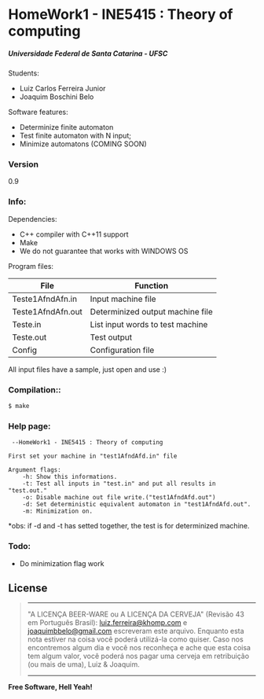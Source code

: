 # HomeWork1 - INE5415 : Theory of computing
##### Universidade Federal de Santa Catarina - UFSC

Students:
 - Luiz Carlos Ferreira Junior
 - Joaquim Boschini Belo

Software features:
  - Determinize finite automaton
  - Test finite automaton with N input;
  - Minimize automatons (COMING SOON)

### Version
0.9

### Info:

Dependencies:
  - C++ compiler with C++11 support
  - Make
  - We do not guarantee that works with WINDOWS OS
  
Program files:

| File              | Function                          |
| ----------------- | --------------------------------- |
| Teste1AfndAfn.in  | Input machine file                |
| Teste1AfndAfn.out | Determinized output machine file  |
| Teste.in          | List input words to test machine  |
| Teste.out         | Test output                       |
| Config            | Configuration file                |

All input files have a sample, just open and use :)

### Compilation::
```sh
$ make
```
### Help page:
```
 --HomeWork1 - INE5415 : Theory of computing

First set your machine in "test1AfndAfd.in" file

Argument flags:
    -h: Show this informations.
    -t: Test all inputs in "test.in" and put all results in "test.out."
    -o: Disable machine out file write.("test1AfndAfd.out")
    -d: Set deterministic equivalent automaton in "test1AfndAfd.out".
    -m: Minimization on.
```

*obs: if -d and -t has setted together, the test is for determinized machine.

### Todo:

 - Do minimization flag work

License
----

> ----------------------------------------------------------------------------
>
> "A LICENÇA BEER-WARE ou A LICENÇA DA CERVEJA" (Revisão 43 em Português Brasil):
> <luiz.ferreira@khomp.com> e <joaquimbbelo@gmail.com> escreveram este arquivo. Enquanto esta nota estiver na coisa você poderá 
>utilizá-la como quiser. Caso nos encontremos algum dia e você nos reconheça e ache que esta coisa tem algum valor, você poderá nos 
>pagar uma cerveja em retribuição (ou mais de uma), Luiz & Joaquim.
>
> ----------------------------------------------------------------------------



**Free Software, Hell Yeah!**
